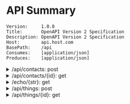# API Summary

```
Version:     1.0.0
Title:       OpenAPI Version 2 Specification
Description: OpenAPI Version 2 Specification
Host:        api.host.com
BasePath:    /api
Consumes:    [application/json]
Produces:    [application/json]
```

<details>
<<<<<<< HEAD
<summary>/api/contacts: post</summary>
=======
<summary>/contacts: post</summary>
>>>>>>> origin/master


```

```

`body parameter`
<<<<<<< HEAD
- body: `ContactRequest`
	- input: `string`

`responses`
- code: `200`, type: `ContactResponse`
	- input: `object`
=======
- body: `models.ContactRequest`
	- input: `string`

`responses`
- code: `200`, type: `models.ContactResponse`
>>>>>>> origin/master
	- output: `string`
- `default`, type: `Error`
	- code: `integer`
	- status: `string`
</details>

<details>
<<<<<<< HEAD
<summary>/api/contacts/{id}: get</summary>
=======
<summary>/contacts/{id}: get</summary>


```

```

`query parameters`
- id: `integer`


`responses`
- code: `200`, type: `models.ContactResponse`
	- output: `string`
- `default`, type: `Error`
	- code: `integer`
	- status: `string`
</details>

<details>
<summary>/echo/{str}: get</summary>
>>>>>>> origin/master


```

```

`path parameters`
<<<<<<< HEAD
- id: `integer`


`responses`
- code: `200`, type: `ContactResponse`
	- input: `object`
=======
- str: `string`


`responses`
- code: `200`, type: `services.EchoResponse`
>>>>>>> origin/master
	- output: `string`
- `default`, type: `Error`
	- code: `integer`
	- status: `string`
</details>

<details>
<<<<<<< HEAD
<summary>/api/things: post</summary>
=======
<summary>/things: post</summary>
>>>>>>> origin/master


```

```

`body parameter`
<<<<<<< HEAD
- body: `ThingRequest`
	- input: `string`

`responses`
- code: `200`, type: `ThingResponse`
	- input: `object`
=======
- body: `models.ThingRequest`
	- input: `string`

`responses`
- code: `200`, type: `models.ThingResponse`
>>>>>>> origin/master
	- output: `string`
- `default`, type: `Error`
	- code: `integer`
	- status: `string`
</details>

<details>
<<<<<<< HEAD
<summary>/api/things/{id}: get</summary>
=======
<summary>/things/{id}: get</summary>
>>>>>>> origin/master


```

```

<<<<<<< HEAD
`path parameters`
=======
`query parameters`
>>>>>>> origin/master
- id: `integer`


`responses`
<<<<<<< HEAD
- code: `200`, type: `ThingResponse`
	- input: `object`
=======
- code: `200`, type: `models.ThingResponse`
>>>>>>> origin/master
	- output: `string`
- `default`, type: `Error`
	- code: `integer`
	- status: `string`
</details>

